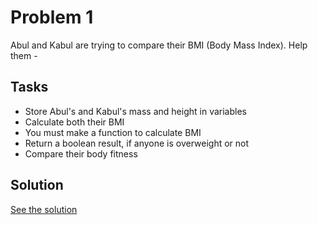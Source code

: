 # Problem 1

Abul and Kabul are trying to compare their BMI (Body Mass Index). Help them -

## Tasks

- Store Abul's and Kabul's mass and height in variables
- Calculate both their BMI
- You must make a function to calculate BMI
- Return a boolean result, if anyone is overweight or not
- Compare their body fitness

## Solution

[See the solution](./solutions/problem-1.js)
